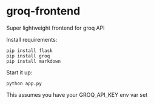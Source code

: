 # groq-frontend
Super lightweight frontend for groq API

Install requirements:

```
pip install flask
pip install groq
pip install markdown
```

Start it up:

```
python app.py
```

This assumes you have your GROQ_API_KEY env var set
